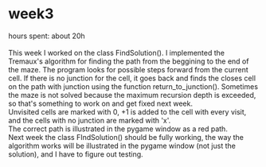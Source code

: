 # week3
hours spent: about 20h <br/>
<br/>
This week I worked on the class FindSolution(). I implemented the Tremaux's algorithm for finding the path from the beggining to the end of the maze. The program looks for possible steps forward from the current cell. If there is no junction for the cell, it goes back and finds the closes cell on the path with junction using the function return_to_junction(). Sometimes the maze is not solved because the maximum recursion depth is exceeded, so that's something to work on and get fixed next week. <br/>
Unvisited cells are marked with 0, +1 is added to the cell with every visit, and the cells with no junction are marked with 'x'. <br/>
The correct path is illustrated in the pygame window as a red path. <br/>
Next week the class FIndSolution() should be fully working, the way the algorithm works will be illustrated in the pygame window (not just the solution), and I have to figure out testing. <br/>

